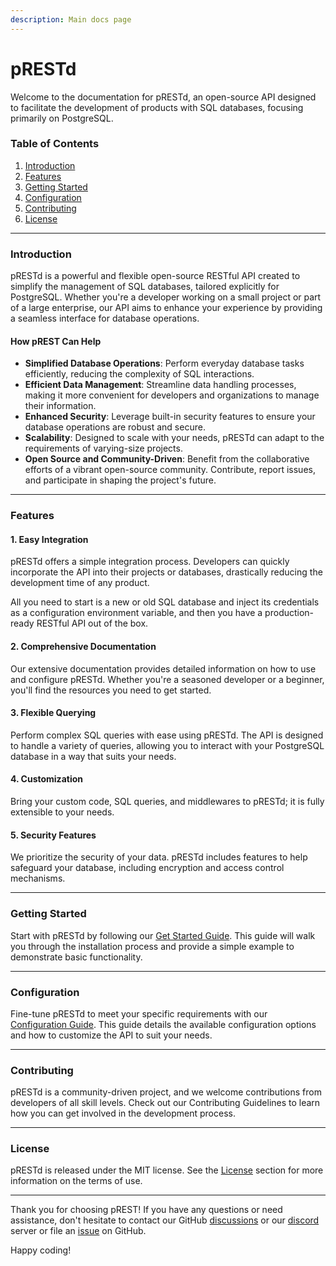 ```yaml
---
description: Main docs page
---
```


# pRESTd

Welcome to the documentation for pRESTd, an open-source API designed to facilitate the development of products with SQL databases, focusing primarily on PostgreSQL.

### Table of Contents

1. [Introduction](./#introduction)
2. [Features](./#features)
3. [Getting Started](./#getting-started)
4. [Configuration](./#configuration)
5. [Contributing](./#contributing)
6. [License](./#license)

***

### Introduction

pRESTd is a powerful and flexible open-source RESTful API created to simplify the management of SQL databases, tailored explicitly for PostgreSQL. Whether you're a developer working on a small project or part of a large enterprise, our API aims to enhance your experience by providing a seamless interface for database operations.

#### How pREST Can Help

* **Simplified Database Operations**: Perform everyday database tasks efficiently, reducing the complexity of SQL interactions.
* **Efficient Data Management**: Streamline data handling processes, making it more convenient for developers and organizations to manage their information.
* **Enhanced Security**: Leverage built-in security features to ensure your database operations are robust and secure.
* **Scalability**: Designed to scale with your needs, pRESTd can adapt to the requirements of varying-size projects.
* **Open Source and Community-Driven**: Benefit from the collaborative efforts of a vibrant open-source community. Contribute, report issues, and participate in shaping the project's future.

***

### Features

#### 1. Easy Integration

pRESTd offers a simple integration process. Developers can quickly incorporate the API into their projects or databases, drastically reducing the development time of any product.&#x20;

All you need to start is a new or old SQL database and inject its credentials as a configuration environment variable, and then you have a production-ready RESTful API out of the box.

#### 2. Comprehensive Documentation

Our extensive documentation provides detailed information on how to use and configure pRESTd. Whether you're a seasoned developer or a beginner, you'll find the resources you need to get started.

#### 3. Flexible Querying

Perform complex SQL queries with ease using pRESTd. The API is designed to handle a variety of queries, allowing you to interact with your PostgreSQL database in a way that suits your needs.

#### 4. Customization

Bring your custom code, SQL queries, and middlewares to pRESTd; it is fully extensible to your needs.

#### 5. Security Features

We prioritize the security of your data. pRESTd includes features to help safeguard your database, including encryption and access control mechanisms.

***

### Getting Started

Start with pRESTd by following our [Get Started Guide](deployment/). This guide will walk you through the installation process and provide a simple example to demonstrate basic functionality.

***

### Configuration

Fine-tune pRESTd to meet your specific requirements with our [Configuration Guide](./#configuration). This guide details the available configuration options and how to customize the API to suit your needs.

***

### Contributing

pRESTd is a community-driven project, and we welcome contributions from developers of all skill levels. Check out our Contributing Guidelines to learn how you can get involved in the development process.

***

### License

pRESTd is released under the MIT license. See the [License](https://github.com/prest/prest/blob/main/LICENSE) section for more information on the terms of use.

***

Thank you for choosing pREST! If you have any questions or need assistance, don't hesitate to contact our GitHub [discussions](https://github.com/prest/prest/discussions) or our [discord](prestd/who-uses-prest.md) server or file an [issue](https://github.com/prest/prest/issues) on GitHub.&#x20;

Happy coding!
